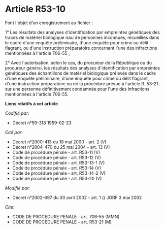 # Article R53-10

Font l'objet d'un enregistrement au fichier :

1° Les résultats des analyses d'identification par empreintes génétiques des traces de matériel biologique issu de personnes
inconnues, recueillies dans le cadre d'une enquête préliminaire, d'une enquête pour crime ou délit flagrant, ou d'une
instruction préparatoire concernant l'une des infractions mentionnées à l'article 706-55 ;

2° Avec l'autorisation, selon le cas, du procureur de la République ou du procureur général, les résultats des analyses
d'identification par empreintes génétiques des échantillons de matériel biologique prélevés dans le cadre d'une enquête
préliminaire, d'une enquête pour crime ou délit flagrant, d'une instruction préparatoire ou de la procédure prévue à
l'article R. 53-21 sur une personne définitivement condamnée pour l'une des infractions mentionnées à l'article 706-55.

**Liens relatifs à cet article**

_Codifié par_:

  - Décret n°59-318 1959-02-23

_Cité par_:

  - Décret n°2000-413 du 18 mai 2000 - art. 2 (V)
  - Décret n°2004-470 du 25 mai 2004 - art. 13 (V)
  - Code de procédure pénale - art. R53-11 (V)
  - Code de procédure pénale - art. R53-12 (V)
  - Code de procédure pénale - art. R53-13-1 (V)
  - Code de procédure pénale - art. R53-14 (V)
  - Code de procédure pénale - art. R53-14-2 (V)
  - Code de procédure pénale - art. R53-20 (V)

_Modifié par_:

  - Décret n°2002-697 du 30 avril 2002 - art. 1 () JORF 3 mai 2002

_Cite_:

  - CODE DE PROCEDURE PENALE - art. 706-55 (MMN)
  - CODE DE PROCEDURE PENALE - art. R53-21 (M)
